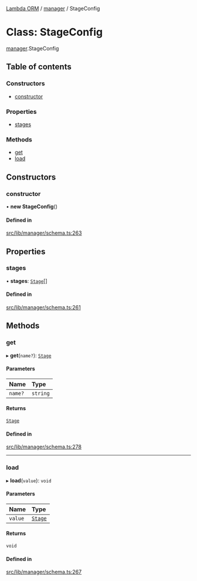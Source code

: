 [Lambda ORM](../README.md) / [manager](../modules/manager.md) / StageConfig

# Class: StageConfig

[manager](../modules/manager.md).StageConfig

## Table of contents

### Constructors

- [constructor](manager.StageConfig.md#constructor)

### Properties

- [stages](manager.StageConfig.md#stages)

### Methods

- [get](manager.StageConfig.md#get)
- [load](manager.StageConfig.md#load)

## Constructors

### constructor

• **new StageConfig**()

#### Defined in

[src/lib/manager/schema.ts:263](https://github.com/FlavioLionelRita/lambda-orm/blob/c4a0e00/src/lib/manager/schema.ts#L263)

## Properties

### stages

• **stages**: [`Stage`](../interfaces/model.Stage.md)[]

#### Defined in

[src/lib/manager/schema.ts:261](https://github.com/FlavioLionelRita/lambda-orm/blob/c4a0e00/src/lib/manager/schema.ts#L261)

## Methods

### get

▸ **get**(`name?`): [`Stage`](../interfaces/model.Stage.md)

#### Parameters

| Name | Type |
| :------ | :------ |
| `name?` | `string` |

#### Returns

[`Stage`](../interfaces/model.Stage.md)

#### Defined in

[src/lib/manager/schema.ts:278](https://github.com/FlavioLionelRita/lambda-orm/blob/c4a0e00/src/lib/manager/schema.ts#L278)

___

### load

▸ **load**(`value`): `void`

#### Parameters

| Name | Type |
| :------ | :------ |
| `value` | [`Stage`](../interfaces/model.Stage.md) |

#### Returns

`void`

#### Defined in

[src/lib/manager/schema.ts:267](https://github.com/FlavioLionelRita/lambda-orm/blob/c4a0e00/src/lib/manager/schema.ts#L267)
